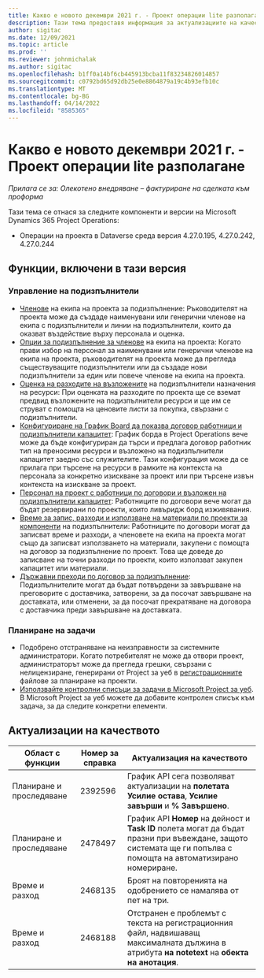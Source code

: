 ```yaml
---
title: Какво е новото декември 2021 г. - Проект операции lite разполагане
description: Тази тема предоставя информация за актуализациите на качеството, които са налични в декември 2021 издание на Project Operations lite разполагане.
author: sigitac
ms.date: 12/09/2021
ms.topic: article
ms.prod: ''
ms.reviewer: johnmichalak
ms.author: sigitac
ms.openlocfilehash: b1ff0a14bf6cb445913bcba11f83234826014857
ms.sourcegitcommit: c0792bd65d92db25e0e8864879a19c4b93efb10c
ms.translationtype: MT
ms.contentlocale: bg-BG
ms.lasthandoff: 04/14/2022
ms.locfileid: "8585365"
---
```

# <a name="whats-new-december-2021---project-operations-lite-deployment"></a>Какво е новото декември 2021 г. - Проект операции lite разполагане

_Прилага се за: Олекотено внедряване – фактуриране на сделката към проформа_

Тази тема се отнася за следните компоненти и версии на Microsoft Dynamics 365 Project Operations:

- Операции на проекта в Dataverse среда версия 4.27.0.195, 4.27.0.242, 4.27.0.244


## <a name="features-included-in-this-release"></a>Функции, включени в тази версия

### <a name="subcontract-management"></a>Управление на подизпълнители 

- [Членове](../subcontracting/subcontracting-project-team-members.md) на екипа на проекта за подизпълнение: Ръководителят на проекта може да създаде наименувани или генерични членове на екипа с подизпълнители и линии на подизпълнители, които да оказват въздействие върху персонала и оценка.
- [Опции за подизпълнение за членове](../subcontracting/subcon-options.md) на екипа на проекта: Когато прави избор на персонал за наименувани или генерични членове на екипа на проекта, ръководителят на проекта може да прегледа съществуващите подизпълнители или да създаде нови подизпълнители за един или повече членове на екипа на проекта. 
- [Оценка на разходите на възложените](../subcontracting/costing-subcon-ra.md) на подизпълнители назначения на ресурси: При оценката на разходите по проекта ще се вземат предвид възложените на подизпълнители ресурси и ще им се струват с помощта на ценовите листи за покупка, свързани с подизпълнители. 
- [Конфигуриране на График Board да показва договор работници и подизпълнители капацитет](../subcontracting/configure-sb-subcon.md): График борда в Project Operations вече може да бъде конфигуриран да търси и предлага договор работник тип на преносими ресурси и възложено на подизпълнители капацитет заедно със служителите. Тази конфигурация може да се прилага при търсене на ресурси в рамките на контекста на персонала за конкретно изискване за проект или при търсене извън контекста на изискване за проект.
- [Персонал на проект с работници по договори и възложен на подизпълнители капацитет](../subcontracting/staffing-cw.md): Работниците по договори вече могат да бъдат резервирани по проекти, които ливъридж борд изживявания.
- [Време за запис, разходи и използване на материали по проекти за компоненти](../subcontracting/recording-subcon-actuals.md) на подизпълнители: Работниците по договори могат да записват време и разходи, а членовете на екипа на проекта могат също да записват използването на материали, закупени с помощта на договор за подизпълнение по проект. Това ще доведе до записване на точни разходи по проекти, които използват закупен капацитет или материали.
- [Държавни преходи по договор за подизпълнение](../subcontracting/subcon-states.md): Подизпълнителите могат да бъдат потвърдени за завършване на преговорите с доставчика, затворени, за да посочат завършване на доставката, или отменени, за да посочат прекратяване на договора с доставчика преди завършване на доставката.

### <a name="task-planning"></a>Планиране на задачи
- Подобрено отстраняване на неизправности за системните администратори. Когато потребителят не може да отвори проект, администраторът може да прегледа грешки, свързани с нелицензиране, генерирани от Project за уеб в [регистрационните](../../project-management/schedule-api-logs.md) файлове за планиране на проекти.
- [Използвайте контролни списъци за задачи в Microsoft Project за уеб](https://support.microsoft.com/en-us/office/use-task-checklists-in-microsoft-project-for-the-web-c69bcf73-5c75-4ad3-9893-6d6f92360e9c). В Microsoft Project за уеб можете да добавите контролен списък към задача, за да следите конкретни елементи.

## <a name="quality-updates"></a>Актуализации на качеството

| **Област с функции** | **Номер за справка** | **Актуализация на качеството** |
| --- | --- | --- |
| Планиране и проследяване | 2392596 | График API сега позволяват актуализации на **полетата Усилие остава**, **Усилие завърши** и **% Завършено**. |
| Планиране и проследяване | 2478497 | График API **Номер** на дейност и **Task ID** полета могат да бъдат празни при въвеждане, защото системата ще ги попълва с помощта на автоматизирано номериране.|
| Време и разход | 2468135 | Броят на повторенията на одобрението се намалява от пет на три. |
| Време и разход | 2468188 | Отстранен е проблемът с текста на регистрационния файл, надвишаващ максималната дължина в атрибута **на notetext** на **обекта на анотация**. |

